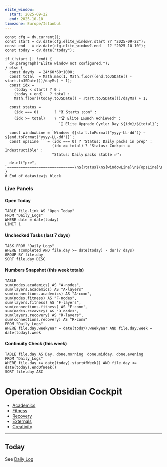 ```yaml
---
elite_window:
  start: 2025-09-22
  end: 2025-10-10
timezone: Europe/Istanbul
---
```


```dataviewjs
const cfg = dv.current();
const start = dv.date(cfg.elite_window?.start ?? "2025-09-22");
const end   = dv.date(cfg.elite_window?.end   ?? "2025-10-10");
const today = dv.date("today");

if (!start || !end) {
  dv.paragraph("Elite window not configured.");
} else {
  const dayMs  = 24*60*60*1000;
  const total  = Math.max(1, Math.floor((end.toJSDate() - start.toJSDate())/dayMs) + 1);
  const idx =
    (today < start) ? 0 :
    (today > end)   ? total :
    Math.floor((today.toJSDate() - start.toJSDate())/dayMs) + 1;

  const status =
    (idx === 0)       ? "⏳ Starts soon" :
    (idx >= total)    ? "🏆 Elite Launch Achieved" :
                        `🚀 Elite Upgrade Cycle: Day ${idx}/${total}`;

  const windowLine = `Window: ${start.toFormat("yyyy-LL-dd")} → ${end.toFormat("yyyy-LL-dd")}`;
  const opsLine    = (idx === 0) ? "Status: Daily packs in prep" :
                     (idx >= total) ? "Status: Cockpit = Indestructible" :
                     "Status: Daily packs stable ✅";

  dv.el("pre", `==============================\n${status}\n${windowLine}\n${opsLine}\n==============================`);
}
# End of dataviewjs block
```

### Live Panels

#### Open Today
```dataview
TABLE file.link AS "Open Today"
FROM "Daily_Logs"
WHERE date = date(today)
LIMIT 1
```

#### Unchecked Tasks (last 7 days)
```dataview
TASK FROM "Daily_Logs"
WHERE !completed AND file.day >= date(today) - dur(7 days)
GROUP BY file.day
SORT file.day DESC
```

#### Numbers Snapshot (this week totals)
```dataview
TABLE
sum(nodes.academics) AS "A·nodes",
sum(layers.academics) AS "A·layers",
sum(connections.academics) AS "A·conn",
sum(nodes.fitness) AS "F·nodes",
sum(layers.fitness) AS "F·layers",
sum(connections.fitness) AS "F·conn",
sum(nodes.recovery) AS "R·nodes",
sum(layers.recovery) AS "R·layers",
sum(connections.recovery) AS "R·conn"
FROM "Daily_Logs"
WHERE file.day.weekyear = date(today).weekyear AND file.day.week = date(today).week
```

#### Continuity Check (this week)
```dataview
TABLE file.day AS Day, done.morning, done.midday, done.evening
FROM "Daily_Logs"
WHERE file.day >= date(today).startOfWeek() AND file.day <= date(today).endOfWeek()
SORT file.day ASC
```
# Operation Obsidian Cockpit

- [Academics](Academics/Academics_Bank.md)
- [Fitness](Fitness/Fitness_Bank.md)
- [Recovery](Recovery/Recovery_Bank.md)
- [Externals](Externals/Externals_Bank.md)
- [Creativity](Creativity/Creativity_Bank.md)

---

## Today
See [Daily Log](Daily_Logs/2025-09-14.md)
